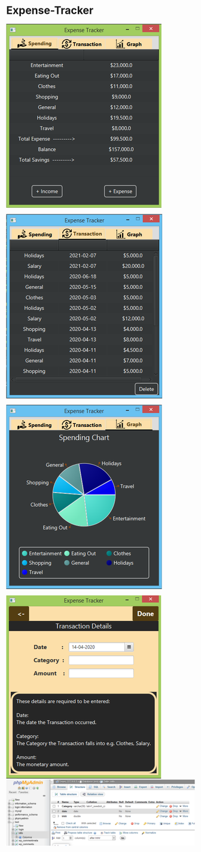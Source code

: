 # Expense-Tracker

![First Screen of App](/images/Secondjavafx1.PNG)

![First Screen of App](/images/Secondjavafx2.PNG)

![First Screen of App](/images/Secondjavafx3.PNG)

![First Screen of App](/images/Secondjavafx4.PNG) ![First Screen of App](/images/database_Expense.PNG)

